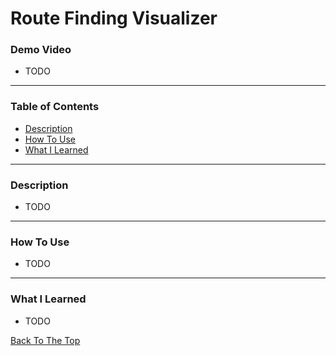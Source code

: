 # Route Finding Visualizer

### Demo Video
- TODO

---

### Table of Contents
- [Description](#description)
- [How To Use](#how-to-use)
- [What I Learned](#what-i-learned)

---

### Description
- TODO 

---

### How To Use

- TODO

---

### What I Learned

- TODO

[Back To The Top](#route-finding-visualizer)